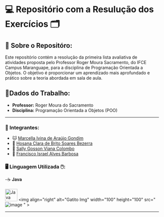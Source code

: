 # 💻 Repositório com a Resulução dos Exercícios 🗂 

## 🔎 Sobre o Repositóro: 
Este repositório contém a resolução da primeira lista avaliativa de atividades proposta pelo Professor Roger Moura Sacramento, do IFCE Campus Maranguape, para a disciplina de Programação Orientada a Objetos. O objetivo é proporcionar um aprendizado mais aprofundado e prático sobre a teoria abordada em sala de aula.

## 📝Dados do Trabalho:

- **Professor:** Roger Moura do Sacramento
- **Disciplina:** Programação Orientada a Objetos (POO)
  
---

### 👾 Integrantes:
- 🐱 [Marcella Ivina de Araújo Gondim](https://github.com/MarcyIvi)
- 🐑 [Hosana Clara de Brito Soares Bezerra](https://github.com/hosanasoaress)
- 🐇 [Sally Gosson Viana Colombo](https://github.com/sallygosson)
- 🐎 [Francisco Israel Alves Barbosa](https://github.com/alvesisrael221)

### 🖥️ Linguagem Utilizada 🖱️:

-☕ **Java**
<br>
<br>
<img src="https://icongr.am/devicon/java-original.svg?size=128&color=currentColor" width="40" height="40" alt="Java Icon">
<img align="right" alt="Gatito Img" width="100" height="100" src="![image](https://github.com/user-attachments/assets/7ad52ba1-7412-41b3-92ee-58fff49aa672")
" >

---


